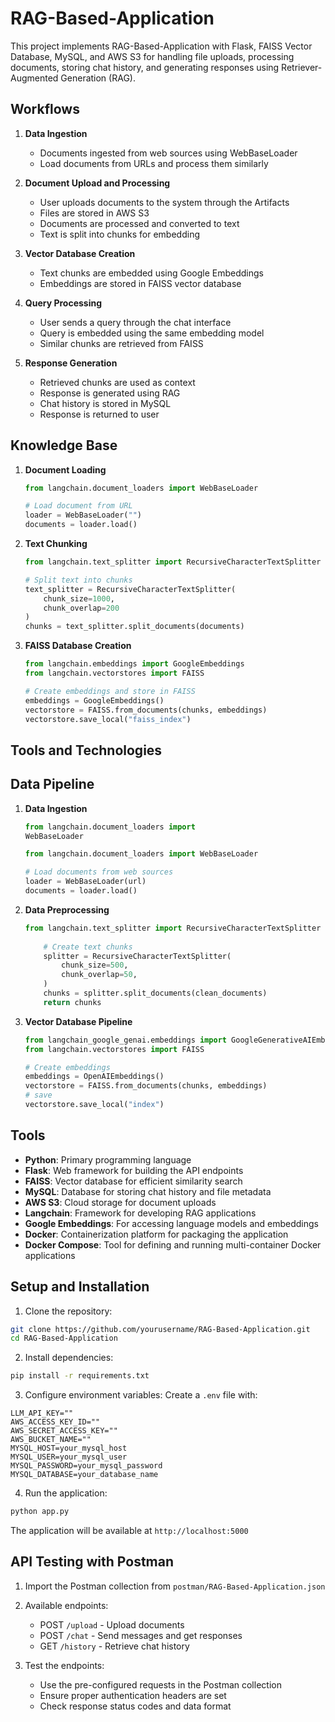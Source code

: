 # RAG-Based-Application
This project implements RAG-Based-Application with Flask, FAISS Vector Database, MySQL, and AWS S3 for handling file uploads, processing documents, storing chat history, and generating responses using Retriever-Augmented Generation (RAG).
## Workflows

1. **Data Ingestion**
    - Documents  ingested from web sources using WebBaseLoader
    - Load documents from URLs and process them similarly


2. **Document Upload and Processing**
    - User uploads documents to the system through the Artifacts
    - Files are stored in AWS S3
    - Documents are processed and converted to text
    - Text is split into chunks for embedding

3. **Vector Database Creation**
    - Text chunks are embedded using Google Embeddings
    - Embeddings are stored in FAISS vector database

4. **Query Processing**
    - User sends a query through the chat interface
    - Query is embedded using the same embedding model
    - Similar chunks are retrieved from FAISS


5. **Response Generation**
    - Retrieved chunks are used as context
    - Response is generated using RAG
    - Chat history is stored in MySQL
    - Response is returned to user
## Knowledge Base

1. **Document Loading**
    ```python
    from langchain.document_loaders import WebBaseLoader
    
    # Load document from URL
    loader = WebBaseLoader("")
    documents = loader.load()
    ```

2. **Text Chunking**
    ```python
    from langchain.text_splitter import RecursiveCharacterTextSplitter
    
    # Split text into chunks
    text_splitter = RecursiveCharacterTextSplitter(
        chunk_size=1000,
        chunk_overlap=200
    )
    chunks = text_splitter.split_documents(documents)
    ```

3. **FAISS Database Creation**
    ```python
    from langchain.embeddings import GoogleEmbeddings
    from langchain.vectorstores import FAISS
    
    # Create embeddings and store in FAISS
    embeddings = GoogleEmbeddings()
    vectorstore = FAISS.from_documents(chunks, embeddings)
    vectorstore.save_local("faiss_index")
    ```
## Tools and Technologies
## Data Pipeline

1. **Data Ingestion**
    ```python
    from langchain.document_loaders import 
    WebBaseLoader

    from langchain.document_loaders import WebBaseLoader

    # Load documents from web sources
    loader = WebBaseLoader(url)
    documents = loader.load()
    ```
  

2. **Data Preprocessing**
    ```python
    from langchain.text_splitter import RecursiveCharacterTextSplitter
        
        # Create text chunks
        splitter = RecursiveCharacterTextSplitter(
            chunk_size=500,
            chunk_overlap=50,
        )
        chunks = splitter.split_documents(clean_documents)
        return chunks

    ```

3. **Vector Database Pipeline**
    ```python
    from langchain_google_genai.embeddings import GoogleGenerativeAIEmbeddings
    from langchain.vectorstores import FAISS
    
    # Create embeddings
    embeddings = OpenAIEmbeddings()
    vectorstore = FAISS.from_documents(chunks, embeddings)
    # save 
    vectorstore.save_local("index")
    ```
## Tools

- **Python**: Primary programming language
- **Flask**: Web framework for building the API endpoints
- **FAISS**: Vector database for efficient similarity search
- **MySQL**: Database for storing chat history and file metadata
- **AWS S3**: Cloud storage for document uploads
- **Langchain**: Framework for developing RAG applications
- **Google Embeddings**: For accessing language models and embeddings
- **Docker**: Containerization platform for packaging the application
- **Docker Compose**: Tool for defining and running multi-container Docker applications

## Setup and Installation

1. Clone the repository:
```bash
git clone https://github.com/yourusername/RAG-Based-Application.git
cd RAG-Based-Application
```

2. Install dependencies:
```bash
pip install -r requirements.txt
```

3. Configure environment variables:
Create a `.env` file with:
```
LLM_API_KEY=""
AWS_ACCESS_KEY_ID=""
AWS_SECRET_ACCESS_KEY=""
AWS_BUCKET_NAME=""
MYSQL_HOST=your_mysql_host
MYSQL_USER=your_mysql_user
MYSQL_PASSWORD=your_mysql_password
MYSQL_DATABASE=your_database_name
```

4. Run the application:
```bash
python app.py
```

The application will be available at `http://localhost:5000`

## API Testing with Postman

1. Import the Postman collection from `postman/RAG-Based-Application.json`

2. Available endpoints:
    - POST `/upload` - Upload documents
    - POST `/chat` - Send messages and get responses
    - GET `/history` - Retrieve chat history

3. Test the endpoints:
    - Use the pre-configured requests in the Postman collection
    - Ensure proper authentication headers are set
    - Check response status codes and data format
